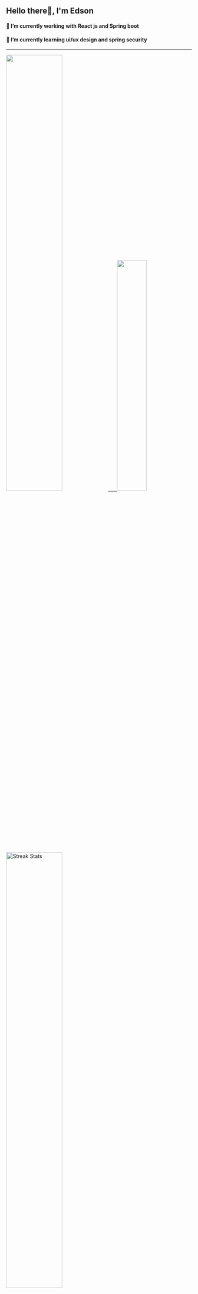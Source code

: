 
## Hello there👋, I'm Edson 

#### 🔭 I’m currently working with React js and Spring boot 
#### 🌱 I’m currently learning ui/ux design and spring security
---
    
  

 <p align="left">
  <a href="https://github.com/EdsonNhancale">
  <img width=55% src="https://github-readme-stats.vercel.app/api?username=EdsonNhancale&show_icons=true&theme=dracula&include_all_commits=true&count_private=true"/>&nbsp;&nbsp;&nbsp;&nbsp;&nbsp;
  <img  width=40% src="https://github-readme-stats.vercel.app/api/top-langs/?username=EdsonNhancale&layout=compact&langs_count=7&theme=dracula"/>
</p>

  <p align="left">
    <a href="https://github.com/EdsonNhancale"><img width=55% alt="Streak Stats" src="https://github-readme-streak-stats.herokuapp.com/?user=EdsonNhancale&theme=dracula"/></a>
   </p>

 
 <!--START_SECTION:waka-->

```text
From: 16 November 2022 - To: 01 February 2023

Total Time: 173 hrs 53 mins

JavaScript       135 hrs 56 mins ███████████████████▓░░░░░   78.18 %
Dart             14 hrs 6 mins   ██░░░░░░░░░░░░░░░░░░░░░░░   08.12 %
Java             6 hrs 41 mins   █░░░░░░░░░░░░░░░░░░░░░░░░   03.85 %
HTML             4 hrs 46 mins   ▓░░░░░░░░░░░░░░░░░░░░░░░░   02.74 %
JSON             3 hrs 51 mins   ▓░░░░░░░░░░░░░░░░░░░░░░░░   02.22 %
Other            3 hrs 24 mins   ▒░░░░░░░░░░░░░░░░░░░░░░░░   01.96 %
```

<!--END_SECTION:waka-->

<div> 
  <a href="www.linkedin.com/in/edson-nhancale-7849781a6" target="_blank"><img src="https://img.shields.io/badge/-LinkedIn-%230077B5?style=for-the-badge&logo=linkedin&logoColor=white" target="_blank"></a> 

</div>

